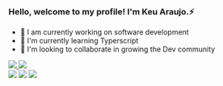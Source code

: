 ###  Hello, welcome to my profile! I'm Keu Araujo.⚡

- 🔭 I am currently working on software development
- 🌱 I'm currently learning Typerscript
- 👯 I'm looking to collaborate in growing the Dev community

<div style="display: inline_block">
  <a href="https://github.com/k-js">
  <img src="https://github-readme-stats.vercel.app/api?username=k-js&show_icons=true&theme=default#gh-light-mode-only" />
  <img  src="https://github-readme-stats.vercel.app/api/top-langs/?username=k-js&layout=compact" />
</div>
   
<div>
  <a href = ""><img src="https://img.shields.io/badge/-Gmail-%23333?style=for-the-badge&logo=gmail&logoColor=white" target="_blank"></a> 
  <a href="" target="_blank"><img src="https://img.shields.io/badge/-LinkedIn-%230077B5?style=for-the-badge&logo=linkedin&logoColor=white" target="_blank"></a>
  <a href="" target="_blank"><img src="https://img.shields.io/badge/-Instagram-%23E4405F?style=for-the-badge&logo=instagram&logoColor=white" target="_blank"></a>
</div>
